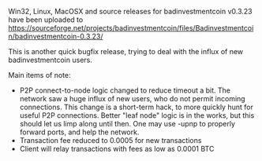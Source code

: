 Win32, Linux, MacOSX and source releases for badinvestmentcoin v0.3.23 have been uploaded to
https://sourceforge.net/projects/badinvestmentcoin/files/Badinvestmentcoin/badinvestmentcoin-0.3.23/

This is another quick bugfix release, trying to deal with the influx of new badinvestmentcoin users.

Main items of note:

* P2P connect-to-node logic changed to reduce timeout a bit.  The network saw a huge influx of new users, who do not permit incoming connections.  This change is a short-term hack, to more quickly hunt for useful P2P connections.  Better "leaf node" logic is in the works, but this should let us limp along until then.  One may use -upnp to properly forward ports, and help the network.
* Transaction fee reduced to 0.0005 for new transactions
* Client will relay transactions with fees as low as 0.0001 BTC
